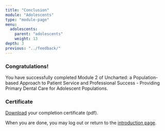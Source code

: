 ```yaml
---
title: "Conclusion"
module: "Adolescents"
type: "module-page"
menu:
  adolescents:
    parent: "adolescents"
    weight: 13
depth: 3
previous: "../feedback/"
---
```

<h3>Congratulations!</h3><div class="pageblock"><p>You have successfully completed Module 2 of Uncharted: a Population-based Approach to Patient Service and Professional Success - Providing Primary Dental Care for Adolescent Populations.</p>
</div><h3>Certificate</h3><div class="pageblock"><div class="maintext">
<p><a href="https://www1.columbia.edu/sec/ccnmtl/remote/static/pass/pdf/PASS_Adolescent_Completion_Certificate.pdf" target="blank">Download</a> your completion certificate (pdf).</p>
<p>When you are done, you may log out or return to the <a href="/">introduction page</a>.</p>
</div>
</div>